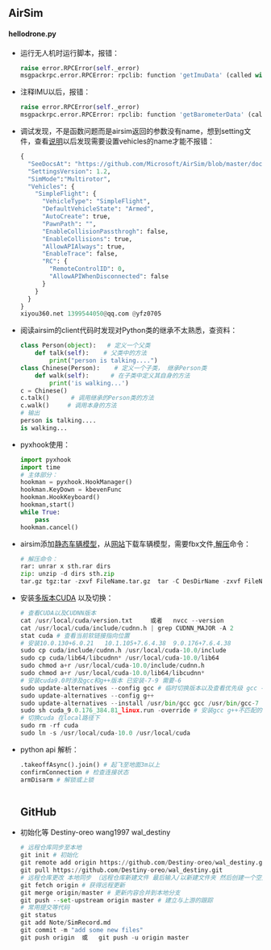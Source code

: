 ## AirSim

#### hellodrone.py

- 运行无人机时运行脚本，报错：

  ```python
  raise error.RPCError(self._error)
  msgpackrpc.error.RPCError: rpclib: function 'getImuData' (called with 2 arg(s)) threw an exception. The exception contained this information: No IMU with name  exist on vehicle.
  ```

- 注释IMU以后，报错：

  ```python
  raise error.RPCError(self._error)
  msgpackrpc.error.RPCError: rpclib: function 'getBarometerData' (called with 2 arg(s)) threw an exception. The exception contained this information: No barometer with name  exist on vehicle.
  ```

- 调试发现，不是函数问题而是airsim返回的参数没有name，想到setting文件，查看[说明](https://github.com/Microsoft/AirSim/blob/master/docs/settings.md)以后发现需要设置vehicles的name才能不报错：

  ```python
  {
    "SeeDocsAt": "https://github.com/Microsoft/AirSim/blob/master/docs/settings.md",
    "SettingsVersion": 1.2,
    "SimMode":"Multirotor",
    "Vehicles": {
      "SimpleFlight": {
        "VehicleType": "SimpleFlight",
        "DefaultVehicleState": "Armed",
        "AutoCreate": true,
        "PawnPath": "",
        "EnableCollisionPassthrogh": false,
        "EnableCollisions": true,
        "AllowAPIAlways": true,
        "EnableTrace": false,
        "RC": {
          "RemoteControlID": 0,
          "AllowAPIWhenDisconnected": false
        }
      }
    }
  }
  xiyou360.net 1399544050@qq.com @yfz0705
  ```

- 阅读airsim的client代码时发现对Python类的继承不太熟悉，查资料：

  ```python
  class Person(object):   # 定义一个父类
      def talk(self):    # 父类中的方法
          print("person is talking....")   
  class Chinese(Person):    # 定义一个子类， 继承Person类
      def walk(self):      # 在子类中定义其自身的方法
          print('is walking...')
  c = Chinese()
  c.talk()      # 调用继承的Person类的方法
  c.walk()     # 调用本身的方法
  # 输出
  person is talking....
  is walking...
  ```

- pyxhook使用：

  ```python
  import pyxhook
  import time
  # 主体部分：
  hookman = pyxhook.HookManager()
  hookman.KeyDown = kbevenFunc
  hookman.HookKeyboard()
  hookman,start()
  while True:
      pass
  hookman.cancel()
  ```

- airsim添加[静态车辆模型](https://zhuanlan.zhihu.com/p/338812803)，从[网站](https://www.cgtrader.com/)下载车辆模型，需要fbx文件,[解压](https://blog.csdn.net/songbinxu/article/details/80435665)命令：

  ```Python
  # 解压命令：
  rar: unrar x sth.rar dirs
  zip: unzip -d dirs sth.zip
  tar.gz tgz:tar -zxvf FileName.tar.gz  tar -C DesDirName -zxvf FileName.tar.gz
  ```
  
- 安装[多版本CUDA](https://blog.csdn.net/yinxingtianxia/article/details/80462892) 以及切换：

  ```python
  # 查看CUDA以及CUDNN版本
  cat /usr/local/cuda/version.txt     或者   nvcc --version
  cat /usr/local/cuda/include/cudnn.h | grep CUDNN_MAJOR -A 2
  stat cuda # 查看当前软链接指向位置
  # 安装10.0.130+6.0.21   10.1.105+7.6.4.38  9.0.176+7.6.4.38
  sudo cp cuda/include/cudnn.h /usr/local/cuda-10.0/include
  sudo cp cuda/lib64/libcudnn* /usr/local/cuda-10.0/lib64
  sudo chmod a+r /usr/local/cuda-10.0/include/cudnn.h 
  sudo chmod a+r /usr/local/cuda-10.0/lib64/libcudnn*
  # 安装cuda9.0时涉及gcc和g++版本 已安装-7-9 需要-6
  sudo update-alternatives --config gcc # 临时切换版本以及查看优先级 gcc --version
  sudo update-alternatives --config g++
  sudo update-alternatives --install /usr/bin/gcc gcc /usr/bin/gcc-7 70#设置优先级
  sudo sh cuda_9.0.176_384.81_linux.run -override # 安装gcc g++不匹配的CUDA9.0
  # 切换cuda 在local路径下
  sudo rm -rf cuda
  sudo ln -s /usr/local/cuda-10.0 /usr/local/cuda
  ```

  

- python api 解析：

  ```python
  .takeoffAsync().join() # 起飞至地面3m以上
  confirmConnection # 检查连接状态
  armDisarm # 解锁或上锁
  
  
  
  ```

  ## GitHub

- 初始化等 Destiny-oreo wang1997 wal_destiny

  ```python
  # 远程仓库同步至本地
  git init # 初始化
  git remote add origin https://github.com/Destiny-oreo/wal_destiny.git
  git pull https://github.com/Destiny-oreo/wal_destiny.git
  # 远程仓库更改 本地同步 （远程仓库新建文件 最后输入/以新建文件夹 然后创建一个空文件保存）
  git fetch origin # 获得远程更新
  git merge origin/master # 更新内容合并到本地分支
  git push --set-upstream origin master # 建立与上游的跟踪
  # 常用提交等代码
  git status
  git add Note/SimRecord.md
  git commit -m "add some new files"
  git push origin  或   git push -u origin master
  ```

  


